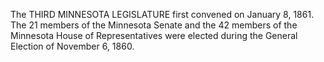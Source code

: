 The THIRD MINNESOTA LEGISLATURE first convened on January 8, 1861. The 21 members of the Minnesota Senate and the 42 members of the Minnesota House of Representatives were elected during the General Election of November 6, 1860.
